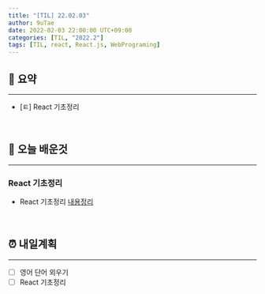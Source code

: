 ```yaml
---
title: "[TIL] 22.02.03"
author: 9uTae
date: 2022-02-03 22:00:00 UTC+09:00
categories: [TIL, "2022.2"]
tags: [TIL, react, React.js, WebPrograming]
---
```


## 🏁 요약

---

- [ㅌ] React 기초정리

<br>

## 📑 오늘 배운것

---

### React 기초정리

- React 기초정리 [내용정리](https://9utae.github.io/posts/113-basic-react-2)

<br>

## ⏰ 내일계획

---

- [ ] 영어 단어 외우기
- [ ] React 기초정리

<br>